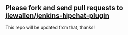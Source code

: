 ## Please fork and send pull requests to [jlewallen/jenkins-hipchat-plugin](https://github.com/jlewallen/jenkins-hipchat-plugin)

This repo will be updated from that, thanks!